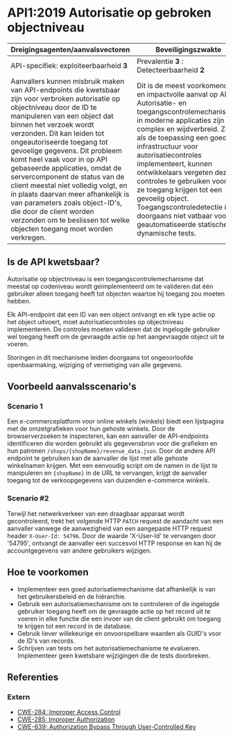 API1:2019 Autorisatie op gebroken objectniveau
===========================================

| Dreigingsagenten/aanvalsvectoren | Beveiligingszwakte | Gevolgen |
| - | - | - |
| API-specifiek: exploiteerbaarheid **3** | Prevalentie **3** : Detecteerbaarheid **2** | Technisch **3** : Bedrijfsspecifiek |
| Aanvallers kunnen misbruik maken van API-endpoints die kwetsbaar zijn voor verbroken autorisatie op objectniveau door de ID te manipuleren van een object dat binnen het verzoek wordt verzonden. Dit kan leiden tot ongeautoriseerde toegang tot gevoelige gegevens. Dit probleem komt heel vaak voor in op API gebaseerde applicaties, omdat de servercomponent de status van de client meestal niet volledig volgt, en in plaats daarvan meer afhankelijk is van parameters zoals object-ID's, die door de client worden verzonden om te beslissen tot welke objecten toegang moet worden verkregen. | Dit is de meest voorkomende en impactvolle aanval op API's. Autorisatie- en toegangscontrolemechanismen in moderne applicaties zijn complex en wijdverbreid. Zelfs als de toepassing een goede infrastructuur voor autorisatiecontroles implementeert, kunnen ontwikkelaars vergeten deze controles te gebruiken voordat ze toegang krijgen tot een gevoelig object. Toegangscontroledetectie is doorgaans niet vatbaar voor geautomatiseerde statische of dynamische tests. | Ongeautoriseerde toegang kan leiden tot openbaarmaking van gegevens aan onbevoegde partijen, gegevensverlies of gegevensmanipulatie. Ongeautoriseerde toegang tot objecten kan ook leiden tot een volledige accountovername. |

## Is de API kwetsbaar?

Autorisatie op objectniveau is een toegangscontrolemechanisme dat meestal op
codeniveau wordt geïmplementeerd om te valideren dat één gebruiker alleen toegang
heeft tot objecten waartoe hij toegang zou moeten hebben.

Elk API-endpoint dat een ID van een object ontvangt en elk type actie op het
object uitvoert, moet autorisatiecontroles op objectniveau implementeren. De
controles moeten valideren dat de ingelogde gebruiker wel toegang heeft om de
gevraagde actie op het aangevraagde object uit te voeren.

Storingen in dit mechanisme leiden doorgaans tot ongeoorloofde openbaarmaking,
wijziging of vernietiging van alle gegevens.

## Voorbeeld aanvalsscenario's

### Scenario 1

Een e-commerceplatform voor online winkels (winkels) biedt een lijstpagina met de
omzetgrafieken voor hun gehoste winkels. Door de browserverzoeken te inspecteren,
kan een aanvaller de API-endpoints identificeren die worden gebruikt als
gegevensbron voor die grafieken en hun patronen
`/shops/{shopName}/revenue_data.json`. Door de andere API endpoint te gebruiken
kan de aanvaller de lijst met alle gehoste winkelnamen krijgen. Met een eenvoudig
script om de namen in de lijst te manipuleren en `{shopName}` in de URL te
vervangen, krijgt de aanvaller toegang tot de verkoopgegevens van duizenden
e-commerce winkels.

### Scenario #2

Terwijl het netwerkverkeer van een draagbaar apparaat wordt gecontroleerd, trekt
het volgende HTTP `PATCH` request de aandacht van een aanvaller vanwege de
aanwezigheid van een aangepaste HTTP request header `X-User-Id: 54796`. Door de
waarde 'X-User-Id' te vervangen door '54795', ontvangt de aanvaller een succesvol
HTTP response en kan hij de accountgegevens van andere gebruikers wijzigen.

## Hoe te voorkomen

* Implementeer een goed autorisatiemechanisme dat afhankelijk is van het
  gebruikersbeleid en de hiërarchie.
* Gebruik een autorisatiemechanisme om te controleren of de ingelogde gebruiker
  toegang heeft om de gevraagde actie op het record uit te voeren in elke functie
  die een invoer van de client gebruikt om toegang te krijgen tot een record in
  de database.
* Gebruik liever willekeurige en onvoorspelbare waarden als GUID's voor de ID's
  van records.
* Schrijven van tests om het autorisatiemechanisme te evalueren. Implementeer
  geen kwetsbare wijzigingen die de tests doorbreken.

## Referenties

### Extern

* [CWE-284: Improper Access Control][1]
* [CWE-285: Improper Authorization][2]
* [CWE-639: Authorization Bypass Through User-Controlled Key][3]

[1]: https://cwe.mitre.org/data/definitions/284.html
[2]: https://cwe.mitre.org/data/definitions/285.html
[3]: https://cwe.mitre.org/data/definitions/639.html
